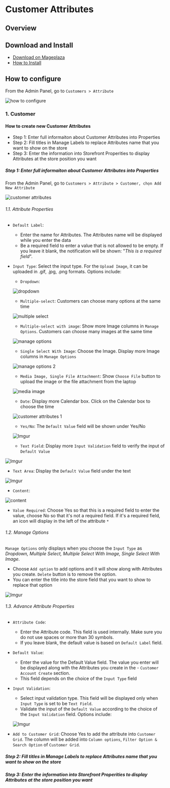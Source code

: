 # Customer Attributes
## Overview

## Download and Install

- [Download on Mageplaza]()
- [How to Install]()

## How to configure

From the Admin Panel, go to `Customers > Attribute`

![how to configure](https://i.imgur.com/jaa9Alr.png)

### 1. Customer 

#### How to create new Customer Attributes

- Step 1: Enter full informaiton about Customer Attributes into Properties
- Step 2: Fill titles in Manage Labels to replace Attributes name that you want to show on the store
- Step 3: Enter the information into Storefront Properities to display Attributes at the store position you want

##### Step 1: Enter full informaiton about Customer Attributes into Properties

From the Admin Panel, go to `Customers > Attribute > Customer, chọn Add New Attribute`

![customer attributes](https://i.imgur.com/Hy3ce1X.gif)

###### 1.1. Attribute Properties

- `Default Label`:
  - Enter the name for Attributes. The Attributes name will be displayed while you enter the data
  - Be a required field to enter a value that is not allowed to be empty. If you leave it blank, the notification will be shown: "*This is a required field*".

- `Input Type`: Select the input type. For the `Upload Image`, it can be uploaded in .gif, .jpg, .png formats. Options include:
  - `Dropdown`:
  
  ![dropdown](https://i.imgur.com/How3KRx.png)

  - `Multiple-select`: Customers can choose many options at the same time
  
  ![multiple select](https://i.imgur.com/v2w8hbT.png)

  - `Multiple-select with image`: Show more Image columns in `Manage Options`. Customers can choose many images at the same time
  
  ![manage options](https://i.imgur.com/vnRfMiN.png)
  
  - `Single Select With Image`: Choose the Image. Display more Image columns in `Manage Options`
  
  ![manage options 2](https://i.imgur.com/VoL2UTF.png)
  
  - `Media Image, Single File Attachment`: Show `Choose File` button to upload the image or the file attachment from the laptop
  
  ![media image](https://i.imgur.com/dIVCpuo.png)
  
  - `Date`: Display more Calendar box. Click on the Calendar box to choose the time
  
  ![customer attributes 1](https://i.imgur.com/d64Jl5Z.png)
  
  
     - `Yes/No`: The `Default Value` field will be shown under Yes/No
      
  ![Imgur](https://i.imgur.com/F4MTObc.png)
  
     - `Text Field`: Display more `Input Validation` field to verify the input of `Default Value`
    
 ![Imgur](https://i.imgur.com/ywlwaDd.png)   
    
   - `Text Area`: Display the `Default Value` field under the text
    
  ![Imgur](https://i.imgur.com/B69Ww0p.png)
  
  - `Content`: 
  
  ![content](https://i.imgur.com/1lOZB7V.png)
  

  - `Value Required`: Choose Yes so that this is a required field to enter the value, choose No so that it's not a required field. If it's a required field, an icon will display in the left of the attribute `*`
    
###### 1.2. Manage Options

`Manage Options` only displays when you choose the `Input Type` as *Dropdown, Multiple Select, Multiple Select With Image, Single Select With Image*. 

  - Choose `Add option` to add options and it will show along with Attributes you create. `Delete` button is to remove the option.
  - You can enter the title into the store field that you want to show to replace that option
  
  ![Imgur](https://i.imgur.com/0kAp5k2.png)
  
  
###### 1.3. Advance Attribute Properties

- `Attribute Code`:
  - Enter the Attribute code. This field is used internally. Make sure you do not use spaces or more than 30 symbols.
  - If you leave blank, the default value is based on `Default Label` field.

- `Default Value`:
  - Enter the value for the Default Value field. The value you enter will be displayed along with the Attributes you create in the   - `Customer Account Create` section.
  - This field depends on the choice of the `Input Type` field

- `Input Validation`:
  - Select input validation type. This field will be displayed only when `Input Type` is set to be `Text Field`.
  - Validate the input of the `Default Value` according to the choice of the `Input Validation` field. Options include:

  ![Imgur](https://i.imgur.com/ADtBUXX.png)
  
- `Add to Customer Grid`: Choose Yes to add the attribute into `Customer Grid`. The column will be added into `Column options`, `Filter Option & Search Option` of `Customer Grid`.

  
  
  
  




##### Step 2: Fill titles in Manage Labels to replace Attributes name that you want to show on the store

##### Step 3: Enter the information into Storefront Properities to display Attributes at the store position you want







